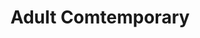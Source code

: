 ---
ee_id_show: '218'
title: Adult Comtemporary
url: adult-comtemporary
live_url:
year: '2008'
venue: Team Gallery
state_country: New York
type:
dates:
wwwnews:
wwweblast:
pitch: A bunch of random stuff, .... first time I tried making on of my Photoshop
  Gradient Demonstrations super <i>HUGE</i>, which ended up working pretty good.
ps:
download:
layout: shows
---
